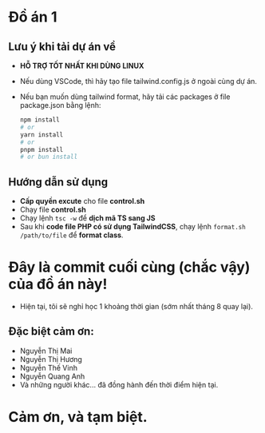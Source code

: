 # Đồ án 1

## Lưu ý khi tải dự án về

- **HỖ TRỢ TỐT NHẤT KHI DÙNG LINUX**
- Nếu dùng VSCode, thì hãy tạo file tailwind.config.js ở ngoài cùng dự án.
- Nếu bạn muốn dùng tailwind format, hãy tải các packages ở file package.json bằng lệnh:

  ```bash
  npm install
  # or
  yarn install
  # or
  pnpm install
  # or bun install
  ```

## Hướng dẫn sử dụng

- **Cấp quyền excute** cho file **control.sh**
- Chạy file **control.sh**
- Chạy lệnh `tsc -w` để **dịch mã TS sang JS**
- Sau khi **code file PHP có sử dụng TailwindCSS**, chạy lệnh `format.sh /path/to/file` để **format class**.


# Đây là commit cuối cùng (chắc vậy) của đồ án này!
- Hiện tại, tôi sẽ nghỉ học 1 khoảng thời gian (sớm nhất tháng 8 quay lại).

## Đặc biệt cảm ơn:
- Nguyễn Thị Mai
- Nguyễn Thị Hương
- Nguyễn Thế Vinh
- Nguyễn Quang Anh
- Và những người khác...
đã đồng hành đến thời điểm hiện tại.
# Cảm ơn, và tạm biệt.